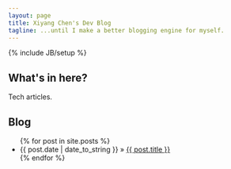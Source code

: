 ```yaml
---
layout: page
title: Xiyang Chen's Dev Blog
tagline: ...until I make a better blogging engine for myself.
---
```

{% include JB/setup %}

## What's in here?

Tech articles.

## Blog
<ul class="posts">
  {% for post in site.posts %}
    <li><span>{{ post.date | date_to_string }}</span> &raquo; <a href="{{ BASE_PATH }}{{ post.url }}">{{ post.title }}</a></li>
  {% endfor %}
</ul>
